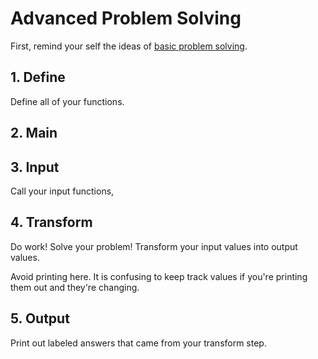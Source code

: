 # Advanced Problem Solving

First, remind your self the ideas of [basic problem solving](/notes/problem-solving-basic.md).

## 1. Define

Define all of your functions.

## 2. Main


## 3. Input

Call your input functions,

## 4. Transform

Do work!
Solve your problem!
Transform your input values into output values.

Avoid printing here.
It is confusing to keep track values if you're printing them out and they're changing.

## 5. Output

Print out labeled answers that came from your transform step.
